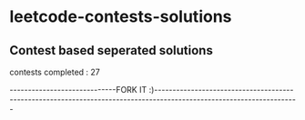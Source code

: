 # leetcode-contests-solutions

## Contest based seperated solutions

contests completed : 27

----------*----------*---------FORK IT :)----------*----------*------------*---------*----------*--------*---------*---------*----------*--------*---------*--------*-----
